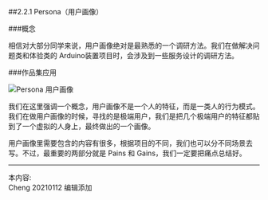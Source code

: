 
##2.2.1 Persona（用户画像）

###概念

相信对大部分同学来说，用户画像绝对是最熟悉的一个调研方法。我们在做解决问题类和体验类的 Arduino装置项目时，会涉及到一些服务设计的调研方法。


###作品集应用

![ Persona 用户画像](http://kitpic.makebi.net/2021/ard_01.jpg)

我们在这里强调一个概念，用户画像不是一个人的特征，而是一类人的行为模式。我们在做用户画像的时候，寻找的是极端用户，我们是把几个极端用户的特征都贴到了一个虚拟的人身上，最终做出的一个画像。

用户画像里需要包含的内容有很多，根据项目的不同，我们也可以分不同场景去写。不过，最重要的两部分就是 Pains 和 Gains，我们一定要把痛点总结好。

---
本内容:  
Cheng 20210112 编辑添加
